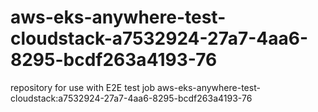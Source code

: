 # aws-eks-anywhere-test-cloudstack-a7532924-27a7-4aa6-8295-bcdf263a4193-76
repository for use with E2E test job aws-eks-anywhere-test-cloudstack:a7532924-27a7-4aa6-8295-bcdf263a4193-76
